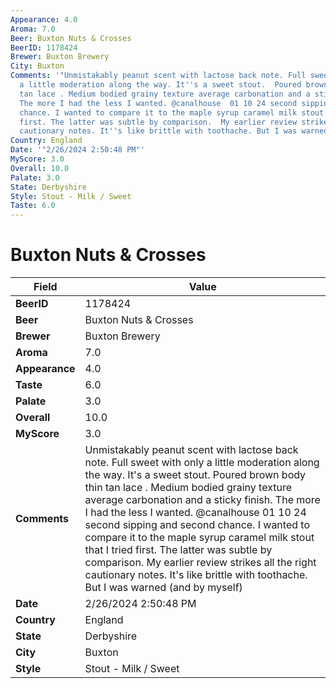 ```yaml
---
Appearance: 4.0
Aroma: 7.0
Beer: Buxton Nuts & Crosses
BeerID: 1178424
Brewer: Buxton Brewery
City: Buxton
Comments: '"Unmistakably peanut scent with lactose back note. Full sweet with only
  a little moderation along the way. It''s a sweet stout.  Poured brown body thin
  tan lace . Medium bodied grainy texture average carbonation and a sticky finish.
  The more I had the less I wanted. @canalhouse  01 10 24 second sipping and second
  chance. I wanted to compare it to the maple syrup caramel milk stout that I tried
  first. The latter was subtle by comparison.  My earlier review strikes all the right
  cautionary notes. It''s like brittle with toothache. But I was warned (and by myself)"'
Country: England
Date: '"2/26/2024 2:50:48 PM"'
MyScore: 3.0
Overall: 10.0
Palate: 3.0
State: Derbyshire
Style: Stout - Milk / Sweet
Taste: 6.0
---
```


# Buxton Nuts & Crosses

| Field         | Value |
|---------------|-------|
| **BeerID** | 1178424 |
| **Beer** | Buxton Nuts & Crosses |
| **Brewer** | Buxton Brewery |
| **Aroma** | 7.0 |
| **Appearance** | 4.0 |
| **Taste** | 6.0 |
| **Palate** | 3.0 |
| **Overall** | 10.0 |
| **MyScore** | 3.0 |
| **Comments** | Unmistakably peanut scent with lactose back note. Full sweet with only a little moderation along the way. It's a sweet stout.  Poured brown body thin tan lace . Medium bodied grainy texture average carbonation and a sticky finish. The more I had the less I wanted. @canalhouse  01 10 24 second sipping and second chance. I wanted to compare it to the maple syrup caramel milk stout that I tried first. The latter was subtle by comparison.  My earlier review strikes all the right cautionary notes. It's like brittle with toothache. But I was warned (and by myself) |
| **Date** | 2/26/2024 2:50:48 PM |
| **Country** | England |
| **State** | Derbyshire |
| **City** | Buxton |
| **Style** | Stout - Milk / Sweet |
